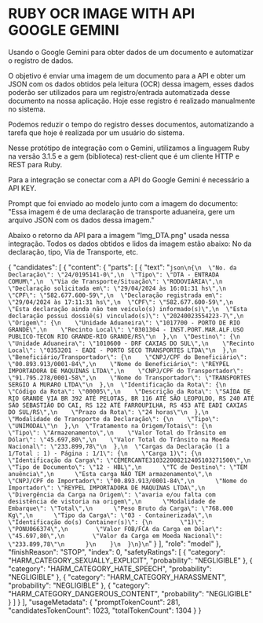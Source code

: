 # RUBY OCR IMAGE WITH API GOOGLE GEMINI
Usando o Google Gemini para obter dados de um documento e automatizar o registro de dados.

O objetivo é enviar uma imagem de um documento para a API e obter um JSON com os dados obtidos pela leitura (OCR) dessa imagem, esses dados poderão ser utilizados para um registro/entrada automatizada desse documento na nossa aplicação. Hoje esse registro é realizado manualmente no sistema. 

Podemos reduzir o tempo do registro desses documentos, automatizando a tarefa que hoje é realizada por um usuário do sistema.

Nesse protótipo de integração com o Gemini, utilizamos a linguagem Ruby na versão 3.1.5 e a gem (biblioteca) rest-client que é um cliente HTTP e REST para Ruby.

Para a integração se conectar com a API do Google Gemini é necessário a API KEY.

Prompt que foi enviado ao modelo junto com a imagem do documento: "Essa imagem é de uma declaração de transporte aduaneira, gere um arquivo JSON com os dados dessa imagem."

Abaixo o retorno da API para a imagem "Img_DTA.png" usada nessa integração. Todos os dados obtidos e lidos da imagem estão abaixo: No da declaração, tipo, Via de Transporte, etc.


{
  "candidates": [
    {
      "content": {
        "parts": [
          {
            "text": "```json\n{\n  \"No. da Declaração\": \"24/0195141-0\",\n  \"Tipo\": \"DTA - ENTRADA COMUM\",\n  \"Via de Transporte/Situação\": \"RODOVIÁRIA\",\n  \"Declaração solicitada em\": \"29/04/2024 às 16:01:31 hs\",\n  \"CPF\": \"582.677.600-59\",\n  \"Declaração registrada em\": \"29/04/2024 às 17:11:31 hs\",\n  \"CPF\": \"582.677.600-59\",\n  \"Esta declaração ainda não tem veículo(s) informado(s)\",\n  \"Esta declaração possui dossiê(s) vinculado(s)\": \"20240023554223-7\",\n  \"Origem\": {\n    \"Unidade Aduaneira\": \"1017700 - PORTO DE RIO GRANDE\",\n    \"Recinto Local\": \"0301304 - INST.PORT.MAR.ALF.USO PUBLICO-TECON RIO GRANDE-RIO GRANDE/RS\"\n  },\n  \"Destino\": {\n    \"Unidade Aduaneira\": \"1010600 - DRF CAXIAS DO SUL\",\n    \"Recinto Local\": \"0353201 - EADI - PORTO SECO TRANSPORTES LTDA\"\n  },\n  \"Beneficiário/Transportador\": {\n    \"CNPJ/CPF do Beneficiário\": \"00.893.913/0001-84\",\n    \"Nome do Beneficiário\": \"REYPEL IMPORTADORA DE MAQUINAS LTDA\",\n    \"CNPJ/CPF do Transportador\": \"91.795.278/0001-58\",\n    \"Nome do Transportador\": \"TRANSPORTES SERGIO A MURARO LTDA\"\n  },\n  \"Identificação da Rota\": {\n    \"Código da Rota\": \"00005\",\n    \"Descrição da Rota\": \"SAÍDA DE RIO GRANDE VIA BR 392 ATÉ PELOTAS, BR 116 ATÉ SÃO LEOPOLDO, RS 240 ATÉ SÃO SEBASTIÃO DO CAI, RS 122 ATÉ FARROUPILHA, RS 453 ATÉ EADI CAXIAS DO SUL/RS\",\n    \"Prazo da Rota\": \"24 horas\"\n  },\n  \"Modalidade de Transporte da Declaração\": {\n    \"Tipo\": \"UNIMODAL\"\n  },\n  \"Tratamento na Origem/Totais\": {\n    \"Tipo\": \"Armazenamento\",\n    \"Valor Total do Trânsito em Dólar\": \"45.697,80\",\n    \"Valor Total do Trânsito na Moeda Nacional\": \"233.899,78\"\n  },\n  \"Cargas da Declaração (1 a 1/Total : 1) - Página : 1/1\": {\n    \"Carga 1)\": {\n      \"Identificação da Carga\": \"CEMERCANTE310322008212405103271500\",\n      \"Tipo de Documento\": \"12 - HBL\",\n      \"TC de Destino\": \"TEM anuência\",\n      \"Esta carga NÃO TEM armazenamento\",\n      \"CNPJ/CPF do Importador\": \"00.893.913/0001-84\",\n      \"Nome do Importador\": \"REYPEL IMPORTADORA DE MAQUINAS LTDA\",\n      \"Divergência da Carga na Origem\": \"avaria e/ou falta com desistência de vistoria na origem\",\n      \"Modalidade de Embarque\": \"Total\",\n      \"Peso Bruto da Carga\": \"768.000 Kg\",\n      \"Tipo da Carga\": \"03 - Containerizada\",\n      \"Identificação do(s) Container(s)\": {\n        \"1)\": \"PONU066374\",\n        \"Valor FOB/FCA da Carga em Dólar\": \"45.697,80\",\n        \"Valor da Carga em Moeda Nacional\": \"233.899,78\"\n      }\n    }\n  }\n}\n```"
          }
        ],
        "role": "model"
      },
      "finishReason": "STOP",
      "index": 0,
      "safetyRatings": [
        {
          "category": "HARM_CATEGORY_SEXUALLY_EXPLICIT",
          "probability": "NEGLIGIBLE"
        },
        {
          "category": "HARM_CATEGORY_HATE_SPEECH",
          "probability": "NEGLIGIBLE"
        },
        {
          "category": "HARM_CATEGORY_HARASSMENT",
          "probability": "NEGLIGIBLE"
        },
        {
          "category": "HARM_CATEGORY_DANGEROUS_CONTENT",
          "probability": "NEGLIGIBLE"
        }
      ]
    }
  ],
  "usageMetadata": {
    "promptTokenCount": 281,
    "candidatesTokenCount": 1023,
    "totalTokenCount": 1304
  }
}
